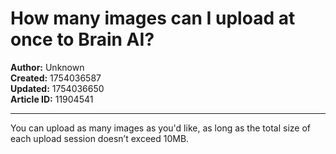 # How many images can I upload at once to Brain AI?

**Author:** Unknown  
**Created:** 1754036587  
**Updated:** 1754036650  
**Article ID:** 11904541  

---

You can upload as many images as you'd like, as long as the total size of each upload session doesn’t exceed 10MB.
